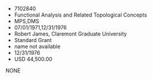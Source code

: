 * 7102840
* Functional Analysis and Related Topological Concepts
* MPS,DMS
* 07/01/1971,12/31/1976
* Robert James, Claremont Graduate University
* Standard Grant
*   name not available
* 12/31/1976
* USD 44,500.00

NONE